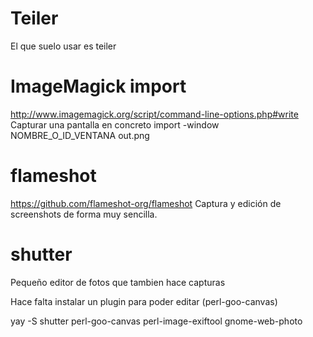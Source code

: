 # Teiler
El que suelo usar es teiler


# ImageMagick import
http://www.imagemagick.org/script/command-line-options.php#write
Capturar una pantalla en concreto
import -window NOMBRE_O_ID_VENTANA out.png

# flameshot
https://github.com/flameshot-org/flameshot
Captura y edición de screenshots de forma muy sencilla.

# shutter
Pequeño editor de fotos que tambien hace capturas

Hace falta instalar un plugin para poder editar (perl-goo-canvas)

yay -S shutter perl-goo-canvas perl-image-exiftool gnome-web-photo
